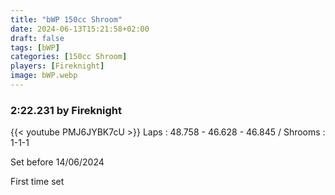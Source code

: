 ```yaml
---
title: "bWP 150cc Shroom"
date: 2024-06-13T15:21:58+02:00
draft: false
tags: [bWP]
categories: [150cc Shroom]
players: [Fireknight]
image: bWP.webp
---
```

### 2:22.231 by Fireknight

{{< youtube PMJ6JYBK7cU >}}
Laps : 48.758 - 46.628 - 46.845 /
Shrooms : 1-1-1

Set before 14/06/2024

First time set